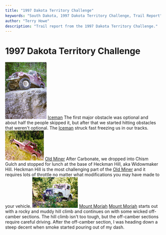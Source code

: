 ```yaml
---
title: "1997 Dakota Territory Challenge"
keywords: "South Dakota, 1997 Dakota Territory Challenge, Trail Report"
author: "Terry Howe"
description: "Trail report from the 1997 Dakota Territory Challenge."
---
```

# 1997 Dakota Territory Challenge

[![Iceman](../../img/terry/trail/sd9705_.jpg)](dtc971.md) [Iceman](dtc971.md) The first major obstacle was optional and about half the people skipped it, but after that we started hitting obstacles that weren't optional. The [Iceman](dtc971.md) struck fast freezing us in our tracks. [![Old Miner](../../img/terry/trail/sd9708_.jpg)](dtc972.md)
[Old Miner](dtc972.md)
After Carbonate, we dropped into Chism Gulch and stopped for lunch at the base of Heckman Hill, aka Widowmaker Hill. Heckman Hill is the most challenging part of the [Old Miner](dtc972.md) and it requires lots of throttle no matter what modifications you may have made to your vehicle. [![Mount Moriah](../../img/terry/trail/sd9712_.jpg)](dtc973.md) [Mount Moriah](dtc973.md)
[Mount Moriah](dtc973.md) starts out with a rocky and muddy hill climb and continues on with some wicked off-camber sections. The hill climb isn't too tough, but the off-camber sections require careful driving. After the off-camber section, I was heading down a steep decent when smoke started pouring out of my dash.